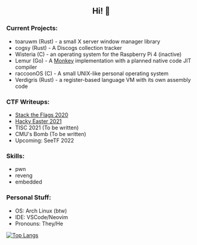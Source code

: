 ## <div align="center">Hi! 👋</div>

### Current Projects:
- toaruwm (Rust) - a small X server window manager library
- cogsy (Rust) - A Discogs collection tracker
- Wisteria (C) - an operating system for the Raspberry Pi 4 (inactive)
- Lemur (Go) - A [Monkey](https://interpreterbook.com) implementation with a planned native code JIT compiler
- raccoonOS (C) - A small UNIX-like personal operating system
- Verdigris (Rust) - a register-based language VM with its own assembly code

### CTF Writeups:
- [Stack the Flags 2020](https://github.com/cartoon-raccoon/stack-the-flags-2020)
- [Hacky Easter 2021](https://github.com/cartoon-raccoon/hackyeaster2021)
- TISC 2021 (To be written)
- CMU's Bomb (To be written)
- Upcoming: SeeTF 2022

### Skills:
- pwn
- reveng
- embedded

### Personal Stuff:
- OS: Arch Linux (btw)
- IDE: VSCode/Neovim
- Pronouns: They/He

[![Top Langs](https://github-readme-stats.vercel.app/api/top-langs/?username=cartoon-raccoon&theme=onedark)](https://github.com/anuraghazra/github-readme-stats)

